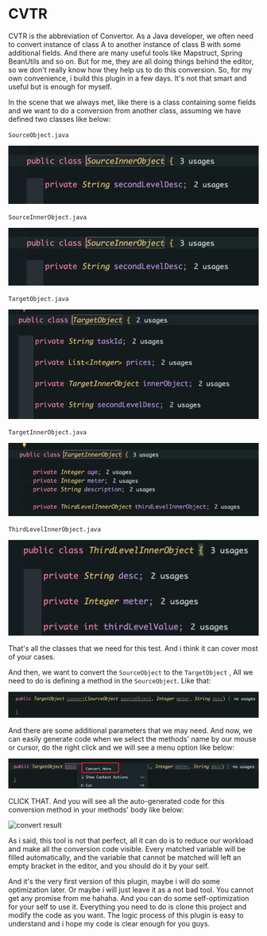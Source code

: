 # CVTR

CVTR is the abbreviation of Convertor. As a Java developer, we often need to convert instance of class A to another instance of class B with some additional fields.
And there are many useful tools like Mapstruct, Spring BeanUtils and so on. But for me, they are all doing things behind the editor, so we don't really know how they
help us to do this conversion. So, for my own convenience, i build this plugin in a few days. It's not that smart and useful but is enough for myself.

In the scene that we always met, like there is a class containing some fields and we want to do a conversion from another class, assuming we have defined two classes like below:

`SourceObject.java`

![SourceObject Definition](https://github.com/lixn0726/cvtr/blob/master/img/SourceInnerObject.png)

`SourceInnerObject.java`

![SourceInnerObject Definition](https://github.com/lixn0726/cvtr/blob/master/img/SourceInnerObject.png)

`TargetObject.java`

![TargetObject Definition](https://github.com/lixn0726/cvtr/blob/master/img/TargetObject.png)

`TargetInnerObject.java`

![TargetInnerObject Definition](https://github.com/lixn0726/cvtr/blob/master/img/TargetInnerObject.png)

`ThirdLevelInnerObject.java`

![ThirdLevelInnerObject Definition](https://github.com/lixn0726/cvtr/blob/master/img/ThirdLevelInnerObject.png)

That's all the classes that we need for this test. And i think it can cover most of your cases.

And then, we want to convert the `SourceObject` to the `TargetObject` , All we need to do is defining a method in the `SourceObject`. Like that:

![raw-method](https://github.com/lixn0726/cvtr/blob/master/img/raw-method.png)

And there are some additional parameters that we may need. And now, we can easily generate code when we select the methods' name by our mouse or cursor, do the right click and we will see a menu option like below:

![click method](https://github.com/lixn0726/cvtr/blob/master/img/click.png)

CLICK THAT. And you will see all the auto-generated code for this conversion method in your methods' body like below:

![convert result](https://raw.github.com/lixn0726/cvtr/blob/master/img/convert.png)

As i said, this tool is not that perfect, all it can do is to reduce our workload and make all the conversion code visible. Every matched variable will be filled automatically, and the variable that cannot be matched will left an empty bracket in the editor, and you should do it by your self.

And it's the very first version of this plugin, maybe i will do some optimization later. Or maybe i will just leave it as a not bad tool. You cannot get any promise from me hahaha. And you can do some self-optimization for your self to use it. Everything you need to do is clone this project and modify the code as you want. The logic process of this plugin is easy to understand and i hope my code is clear enough for you guys.

